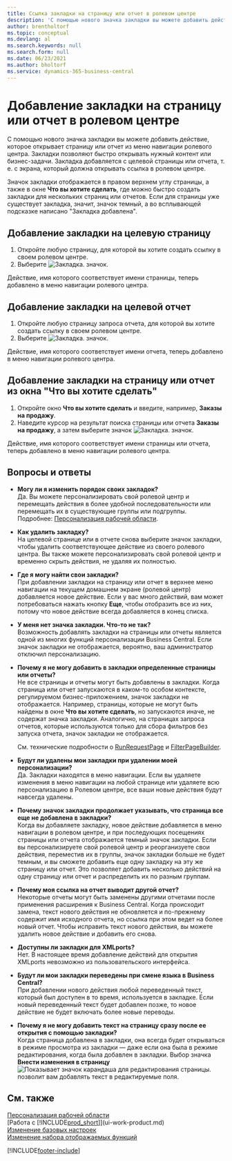 ```yaml
---
title: Ссылка закладки на страницу или отчет в ролевом центре
description: 'С помощью нового значка закладки вы можете добавить действие, которое открывает страницу или отчет из меню навигации ролевого центра.'
author: brentholtorf
ms.topic: conceptual
ms.devlang: al
ms.search.keywords: null
ms.search.form: null
ms.date: 06/23/2021
ms.author: bholtorf
ms.service: dynamics-365-business-central
---
```


# <a name="bookmark-a-page-or-report-on-your-role-center"></a>Добавление закладки на страницу или отчет в ролевом центре
С помощью нового значка закладки вы можете добавить действие, которое открывает страницу или отчет из меню навигации ролевого центра. Закладки позволяют быстро открывать нужный контент или бизнес-задачи. Закладка добавляется с целевой страницы или отчета, т. е. с экрана, который должна открывать ссылка в ролевом центре.

Значок закладки отображается в правом верхнем углу страницы, а также в окне **Что вы хотите сделать**, где можно быстро создать закладки для нескольких страниц или отчетов. Если для страницы уже существует закладка, значит, значок темный, а во всплывающей подсказке написано "Закладка добавлена".

## <a name="to-bookmark-the-target-page"></a>Добавление закладки на целевую страницу
1. Откройте любую страницу, для которой вы хотите создать ссылку в своем ролевом центре.
2. Выберите ![Закладка.](media/ui_bookmark_icon.png "Закладка") значок.

Действие, имя которого соответствует имени страницы, теперь добавлено в меню навигации ролевого центра.

## <a name="to-bookmark-the-target-report"></a>Добавление закладки на целевой отчет
1. Откройте любую страницу запроса отчета, для которой вы хотите создать ссылку в своем ролевом центре.
2. Выберите ![Закладка.](media/ui_bookmark_icon.png "Закладка") значок.

Действие, имя которого соответствует имени отчета, теперь добавлено в меню навигации ролевого центра.

## <a name="to-bookmark-a-page-or-report-from-the-tell-me-window"></a>Добавление закладки на страницу или отчет из окна "Что вы хотите сделать"
1. Откройте окно **Что вы хотите сделать** и введите, например, **Заказы на продажу**.
2. Наведите курсор на результат поиска страницы или отчета **Заказы на продажу**, а затем выберите значок ![Закладка.](media/ui_bookmark_icon.png "Закладка") значок.

Действие, имя которого соответствует имени страницы или отчета, теперь добавлено в меню навигации ролевого центра.


## <a name="frequently-asked-questions"></a>Вопросы и ответы

- **Могу ли я изменить порядок своих закладок?**  
Да. Вы можете персонализировать свой ролевой центр и перемещать действия в более удобной последовательности или перемещать их в существующие группы или подгруппы.  
Подробнее: [Персонализация рабочей области](ui-personalization-user.md).

- **Как удалить закладку?**  
На целевой странице или в отчете снова выберите значок закладки, чтобы удалить соответствующее действие из своего ролевого центра. Вы также можете персонализировать свой ролевой центр и временно скрыть действия, не удаляя их полностью.

- **Где я могу найти свои закладки?**  
При добавлении закладки на страницу или отчет в верхнее меню навигации на текущем домашнем экране (ролевой центр) добавляется новое действие. Если у вас много действий, вам может потребоваться нажать кнопку **Еще**, чтобы отобразить все из них, потому что новое действие всегда добавляется в конец списка.
<!-- Should we add a screenshot here? -->

- **У меня нет значка закладки. Что-то не так?**  
Возможность добавлять закладки на страницы или отчеты является одной из многих функций персонализации Business Central. Если значок закладки не отображается, вероятно, ваш администратор отключил персонализацию.

- **Почему я не могу добавить в закладки определенные страницы или отчеты?**  
Не все страницы и отчеты могут быть добавлены в закладки. Когда страница или отчет запускаются в каком-то особом контексте, регулируемом бизнес-приложением, значок закладки не отображается. Например, страницы, которые не могут быть найдены в окне **Что вы хотите сделать**, но запускаются иначе, не содержат значка закладки. Аналогично, на страницах запроса отчетов, которые используются только для сбора фильтров без запуска отчета, значок закладки не отображается.

  См. технические подробности о [RunRequestPage](/dynamics365/business-central/dev-itpro/developer/methods-auto/report/reportinstance-runrequestpage-method) и [FilterPageBuilder](/dynamics365/business-central/dev-itpro/developer/methods-auto/filterpagebuilder/filterpagebuilder-data-type).

- **Будут ли удалены мои закладки при удалении моей персонализации?**  
Да. Закладки находятся в меню навигации. Если вы удаляете изменения в меню навигации на любой странице или удаляете всю персонализацию в Ролевом центре, все ваши новые действия будут навсегда удалены.

- **Почему значок закладки продолжает указывать, что страница все еще не добавлена в закладки?**  
Когда вы добавляете закладку, новое действие добавляется в меню навигации в ролевом центре, и при последующих посещениях страницы или отчета отображается темный значок закладки. Если вы персонализируете свой ролевой центр и реорганизуете свои действия, переместив их в группы, значок закладки больше не будет темным, и вы сможете добавить еще одну закладку на эту же страницу или отчет. Это позволяет добавить несколько действий на одну страницу или отчет и распределить их по разным группам.

- **Почему моя ссылка на отчет выводит другой отчет?**  
Некоторые отчеты могут быть заменены другими отчетами после применения расширения к Business Central. Когда происходит замена, текст нового действия не обновляется и по-прежнему содержит имя исходного отчета, но ссылка при этом ведет на более новый отчет. Чтобы исправить текст нового действия, вы можете удалить новое действие и добавить его снова.
<!-- For more information on report substitution, see this link UNAVAILABLE AT THIS TIME -->

- **Доступны ли закладки для XMLports?**  
Нет. В настоящее время добавление действий для открытия XMLports невозможно из пользовательского интерфейса.

- **Будут ли мои закладки переведены при смене языка в Business Central?**  
При добавлении нового действия любой переведенный текст, который был доступен в то время, используется в закладке. Если новый переведенный текст будет добавлен позже, то новое действие не будет включать более новые переводы.

- **Почему я не могу добавить текст на страницу сразу после ее открытия с помощью закладки?**<br> Когда страница добавлена в закладки, она всегда будет открываться в режиме просмотра из закладки &mdash; даже если она была в режиме редактирования, когда была добавлен в закладки. Выбор значка **Внести изменения в страницу** ![Показывает значок карандаша для редактирования страницы.](media/edit-pencil.png) позволит вам добавлять текст в редактируемые поля.


## <a name="see-also"></a>См. также
[Персонализация рабочей области](ui-personalization-user.md)  
[Работа с [!INCLUDE[prod_short](includes/prod_short.md)]](ui-work-product.md)  
[Изменение базовых настроек](ui-change-basic-settings.md)  
[Изменение набора отображаемых функций](ui-experiences.md)  


[!INCLUDE[footer-include](includes/footer-banner.md)]
